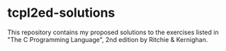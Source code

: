 # tcpl2ed-solutions

This repository contains my proposed solutions to the exercises listed in
"The C Programming Language", 2nd edition by Ritchie & Kernighan.

